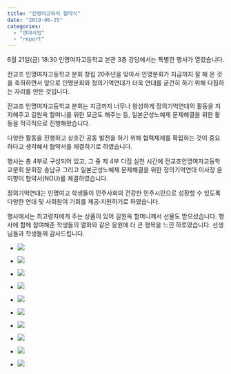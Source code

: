 ```yaml
---
title: "인명여고와의 협약식"
date: "2019-06-25"
categories: 
  - "연대사업"
  - "report"
---
```


6월 21일(금) 18:30 인명여자고등학교 본관 3층 강당에서는 특별한 행사가 열렸습니다.

전교조 인명여자고등학교 분회 창립 20주년을 맞아서 인명분회가 지금까지 잘 해 온 것을 축하하면서 앞으로 인명분회와 정의기억연대가 더욱 연대를 굳건히 하기 위해 다짐하는 자리를 만든 것입니다.

전교조 인명여자고등학교 분회는 지금까지 너무나 왕성하게 정의기억연대의 활동을 지지해주고 길원옥 할머니를 위한 모금도 해주는 등, 일본군성노예제 문제해결을 위한 활동을 적극적으로 진행해왔습니다.

다양한 활동을 진행하고 상호간 공동 발전을 하기 위해 협력체제를 확립하는 것이 중요하다고 생각해서 협약서를 체결하기로 하였습니다.

행사는 총 4부로 구성되어 있고, 그 중 제 4부 다짐 실천 시간에 전교조인명여자고등학교분회 분회장 송남규 그리고 일본군성노예제 문제해결을 위한 정의기억연대 이사장 윤미향이 협약서(NOU)를 체결하였습니다.

정의기억연대는 인명여고 학생들이 민주사회의 건강한 민주시민으로 성장할 수 있도록 다양한 연대 및 사회참여 기회를 제공·지원하기로 하였습니다.

행사에서는 최고령자에게 주는 상품이 있어 길원옥 할머니께서 선물도 받으셨습니다. 행사에 함께 참여해준 학생들의 열화와 같은 응원에 더 큰 행복을 느낀 하루였습니다. 선생님들과 학생들께 감사드립니다.

- ![](http://womenandwar.net/kr/wp-content/uploads/2019/06/photo_2019-06-21_18-22-22.jpg)
    
- ![](http://womenandwar.net/kr/wp-content/uploads/2019/06/photo_2019-06-21_18-23-07.jpg)
    
- ![](http://womenandwar.net/kr/wp-content/uploads/2019/06/photo_2019-06-21_18-34-24.jpg)
    
- ![](http://womenandwar.net/kr/wp-content/uploads/2019/06/photo_2019-06-21_18-46-39.jpg)
    
- ![](http://womenandwar.net/kr/wp-content/uploads/2019/06/photo_2019-06-21_19-14-27.jpg)
    
- ![](http://womenandwar.net/kr/wp-content/uploads/2019/06/photo_2019-06-21_20-03-58.jpg)
    
- ![](http://womenandwar.net/kr/wp-content/uploads/2019/06/photo_2019-06-21_20-04-30.jpg)
    
- ![](http://womenandwar.net/kr/wp-content/uploads/2019/06/photo_2019-06-21_20-05-06.jpg)
    
- ![](http://womenandwar.net/kr/wp-content/uploads/2019/06/photo_2019-06-21_20-05-38.jpg)
    
- ![](http://womenandwar.net/kr/wp-content/uploads/2019/06/photo_2019-06-21_20-06-07.jpg)

